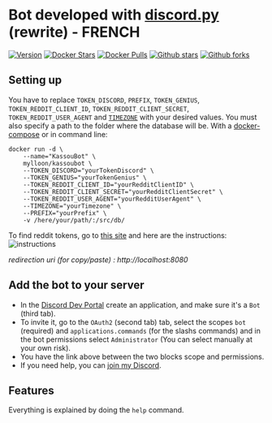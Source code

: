 # Bot developed with [discord.py](https://github.com/Rapptz/discord.py) (rewrite) - FRENCH

[![Version](https://img.shields.io/badge/version-1.4-green?style=for-the-badge)](https://github.com/Confrerie-du-Kassoulait/KassouBot/releases/latest)
[![Docker Stars](https://img.shields.io/docker/stars/mylloon/kassoubot?style=for-the-badge)](https://hub.docker.com/r/mylloon/kassoubot)
[![Docker Pulls](https://img.shields.io/docker/pulls/mylloon/kassoubot?style=for-the-badge)](https://hub.docker.com/r/mylloon/kassoubot)
[![Github stars](https://img.shields.io/github/stars/Confrerie-du-Kassoulait/kassoubot?label=Github%20Stars&style=for-the-badge)](https://github.com/Confrerie-du-Kassoulait/KassouBot/stargazers)
[![Github forks](https://img.shields.io/github/forks/Confrerie-du-Kassoulait/KassouBot?label=Github%20Forks&style=for-the-badge)](https://github.com/Confrerie-du-Kassoulait/KassouBot/network)
## __Setting up__

You have to replace `TOKEN_DISCORD`, `PREFIX`, `TOKEN_GENIUS`, `TOKEN_REDDIT_CLIENT_ID`, `TOKEN_REDDIT_CLIENT_SECRET`, `TOKEN_REDDIT_USER_AGENT` and [`TIMEZONE`](https://en.wikipedia.org/wiki/List_of_tz_database_time_zones) with your desired values. You must also specify a path to the folder where the database will be.
With a [docker-compose](https://github.com/Confrerie-du-Kassoulait/KassouBot/blob/master/docker-compose.yml) or in command line:

```
docker run -d \
    --name="KassouBot" \
    mylloon/kassoubot \
    --TOKEN_DISCORD="yourTokenDiscord" \
    --TOKEN_GENIUS="yourTokenGenius" \
    --TOKEN_REDDIT_CLIENT_ID="yourRedditClientID" \
    --TOKEN_REDDIT_CLIENT_SECRET="yourRedditClientSecret" \
    --TOKEN_REDDIT_USER_AGENT="yourRedditUserAgent" \
    --TIMEZONE="yourTimezone" \
    --PREFIX="yourPrefix" \
    -v /here/your/path/:/src/db/
```

To find reddit tokens, go to [this site](https://www.reddit.com/prefs/apps) and here are the instructions: ![instructions](https://i.imgur.com/tEzYKDA.png)

*redirection uri (for copy/paste) : http://localhost:8080*

## __Add the bot to your server__

- In the [Discord Dev Portal](https://discord.com/developers/applications) create an application, and make sure it's a `Bot` (third tab).
- To invite it, go to the `OAuth2` (second tab) tab, select the scopes `bot` (required) and `applications.commands` (for the slashs commands) and in the bot permissions select `Administrator` (You can select manually at your own risk).
- You have the link above between the two blocks scope and permissions.
- If you need help, you can [join my Discord](https://discord.gg/Z5ePxH4).

## __Features__

Everything is explained by doing the `help` command.
